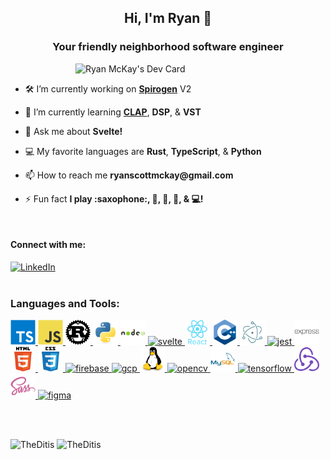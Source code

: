 
<div class="markdown-container ltr"><div class="markdown-content"><p></p><h2 align="center">
  Hi, I'm Ryan 👋
</h2><p></p>
<h3 align="center">Your friendly neighborhood software engineer</h3>

<!-- <p align="left"> <img src="https://komarev.com/ghpvc/?username=theditis&amp;label=Profile%20views&amp;color=0e75b6&amp;style=flat" alt="theditis"> </p> -->

  <div>
    <ahref="https://app.daily.dev/TheDitis"><img float="right" align="right" src="https://api.daily.dev/devcards/793ea81b1c514235bb5f559bc0472c05.png?r=kzf" width="400" alt="Ryan McKay's Dev Card"/></a>
    <span>
      <p><br></p>
      <ul>
      <li><p>🛠️ I’m currently working on <a href="https://github.com/TheDitis/Spirogen"><strong>Spirogen</strong></a> V2</p>
      </li>
      <li><p>🌱 I’m currently learning <a href="https://github.com/glowcoil/clap-sys"><strong>CLAP</strong></a>, <strong>DSP</strong>, &amp; <strong>VST</strong></p>
      </li>
      <li><p>💬 Ask me about <strong>Svelte!</strong></p>
      </li>
      <li><p>💻 My favorite languages are <strong>Rust</strong>, <strong>TypeScript</strong>, &amp; <strong>Python</strong></p>
      </li>
      <li><p>📫 How to reach me <strong>ryanscottmckay@gmail.com</strong></p>
      </li>
      <li><p>⚡ Fun fact <strong>I play :saxophone:,  🎹, 🥁,  🎸, & 💻!</strong></p>
      </li>
      </ul>
      <p><br></p>
    </span>
      
  </div>
  
<p></p><h4 align="left">Connect with me:</h4>
<a href="https://www.linkedin.com/in/theditis/"><img alt="LinkedIn" src="https://img.shields.io/badge/linkedin-%230077B5.svg?style=for-the-badge&amp;logo=linkedin&amp;logoColor=white"></a>
<br><br><p></p>
<!-- SKILLS -->
<p></p><h3 align="left">Languages and Tools:</h3><p></p>
<p align="left"> 
    <a href="https://www.typescriptlang.org/" target="_blank"> <img src="https://raw.githubusercontent.com/devicons/devicon/master/icons/typescript/typescript-original.svg" alt="typescript" width="40" height="40"> </a>
    <a href="https://developer.mozilla.org/en-US/docs/Web/JavaScript" target="_blank"> <img src="https://raw.githubusercontent.com/devicons/devicon/master/icons/javascript/javascript-original.svg" alt="javascript" width="40" height="40"> </a>
    <a href="https://www.rust-lang.org" target="_blank"> <img src="https://raw.githubusercontent.com/devicons/devicon/master/icons/rust/rust-plain.svg" alt="rust" width="40" height="40"> </a>
    <a href="https://www.python.org" target="_blank"> <img src="https://raw.githubusercontent.com/devicons/devicon/master/icons/python/python-original.svg" alt="python" width="40" height="40"> </a>
    <a href="https://nodejs.org" target="_blank"> <img src="https://raw.githubusercontent.com/devicons/devicon/master/icons/nodejs/nodejs-original-wordmark.svg" alt="nodejs" width="40" height="40"> </a>
    <a href="https://svelte.dev" target="_blank"> <img src="https://upload.wikimedia.org/wikipedia/commons/1/1b/Svelte_Logo.svg" alt="svelte" width="40" height="40"> </a>
    <a href="https://reactjs.org/" target="_blank"> <img src="https://raw.githubusercontent.com/devicons/devicon/master/icons/react/react-original-wordmark.svg" alt="react" width="40" height="40"> </a>
    <a href="https://www.w3schools.com/cpp/" target="_blank"> <img src="https://raw.githubusercontent.com/devicons/devicon/master/icons/cplusplus/cplusplus-original.svg" alt="cplusplus" width="40" height="40"> </a>
    <a href="https://www.electronjs.org" target="_blank"> <img src="https://raw.githubusercontent.com/devicons/devicon/master/icons/electron/electron-original.svg" alt="electron" width="40" height="40"> </a>
    <a href="https://jestjs.io" target="_blank"> <img src="https://www.vectorlogo.zone/logos/jestjsio/jestjsio-icon.svg" alt="jest" width="40" height="40"> </a>
    <a href="https://expressjs.com" target="_blank"> <img src="https://raw.githubusercontent.com/devicons/devicon/master/icons/express/express-original-wordmark.svg" alt="express" width="40" height="40"> </a>
    <a href="https://www.w3.org/html/" target="_blank"> <img src="https://raw.githubusercontent.com/devicons/devicon/master/icons/html5/html5-original-wordmark.svg" alt="html5" width="40" height="40"> </a>
    <a href="https://www.w3schools.com/css/" target="_blank"> <img src="https://raw.githubusercontent.com/devicons/devicon/master/icons/css3/css3-original-wordmark.svg" alt="css3" width="40" height="40"> </a>
    <a href="https://firebase.google.com/" target="_blank"> <img src="https://www.vectorlogo.zone/logos/firebase/firebase-icon.svg" alt="firebase" width="40" height="40"> </a>
    <a href="https://cloud.google.com" target="_blank"> <img src="https://www.vectorlogo.zone/logos/google_cloud/google_cloud-icon.svg" alt="gcp" width="40" height="40"> </a>
    <a href="https://www.linux.org/" target="_blank"> <img src="https://raw.githubusercontent.com/devicons/devicon/master/icons/linux/linux-original.svg" alt="linux" width="40" height="40"> </a>
    <a href="https://opencv.org/" target="_blank"> <img src="https://www.vectorlogo.zone/logos/opencv/opencv-icon.svg" alt="opencv" width="40" height="40"> </a>
    <a href="https://www.mysql.com/" target="_blank"> <img src="https://raw.githubusercontent.com/devicons/devicon/master/icons/mysql/mysql-original-wordmark.svg" alt="mysql" width="40" height="40"> </a>
    <a href="https://www.tensorflow.org" target="_blank"> <img src="https://www.vectorlogo.zone/logos/tensorflow/tensorflow-icon.svg" alt="tensorflow" width="40" height="40"> </a>
    <a href="https://redux.js.org" target="_blank"> <img src="https://raw.githubusercontent.com/devicons/devicon/master/icons/redux/redux-original.svg" alt="redux" width="40" height="40"> </a>
    <a href="https://sass-lang.com" target="_blank"> <img src="https://raw.githubusercontent.com/devicons/devicon/master/icons/sass/sass-original.svg" alt="sass" width="40" height="40"> </a>
    <a href="https://www.figma.com/" target="_blank"> <img src="https://www.vectorlogo.zone/logos/figma/figma-icon.svg" alt="figma" width="40" height="40"> </a>
 </p>


<p><br><br></p>
<p align="left">
  <img src="http://github-readme-streak-stats.herokuapp.com?user=TheDitis&amp;theme=blueberry&amp;hide_border=true&amp;fire=B1DD42" alt="TheDitis">
  <img src="https://readme-stats.jonas-bernard.dev/api/top-langs?username=TheDitis&amp;show_icons=true&amp;locale=en&amp;layout=compact&amp;langs_count=8&amp;theme=blueberry&amp;hide_border=true&amp;exclude_repo=PoolPredictor,OnRecord,python_glview,consumer_complaints,TurtleFun" alt="TheDitis">
</p>


<!--
**TheDitis/TheDitis** is a ✨ _special_ ✨ repository because its `README.md` (this file) appears on your GitHub profile.

Here are some ideas to get you started:


- 🌱 I’m currently learning ...
- 👯 I’m looking to collaborate on ...
- 🤔 I’m looking for help with ...
- 💬 Ask me about ...
- 📫 How to reach me: ...
- 😄 Pronouns: ...
- ⚡ Fun fact: ...
-->
</div></div>
